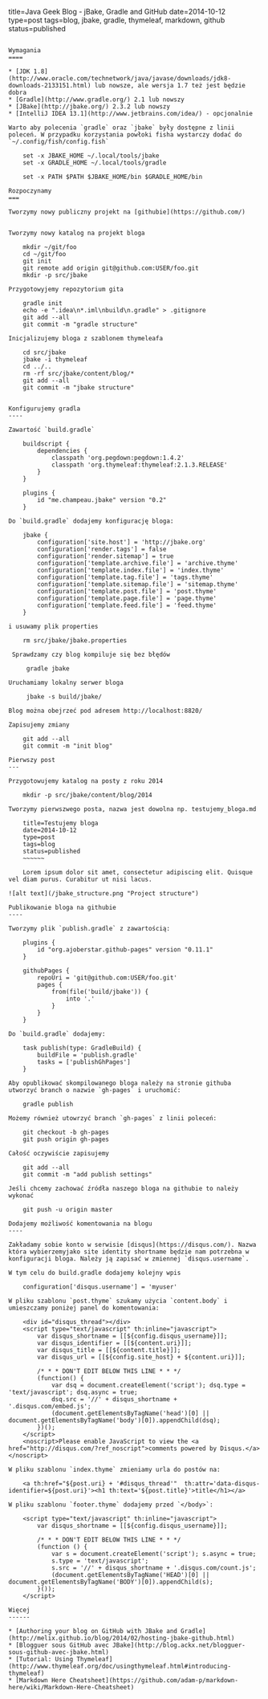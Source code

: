 title=Java Geek Blog - jBake, Gradle and GitHub
date=2014-10-12
type=post
tags=blog, jbake, gradle, thymeleaf, markdown, github
status=published
~~~~~~

Wymagania
====

* [JDK 1.8](http://www.oracle.com/technetwork/java/javase/downloads/jdk8-downloads-2133151.html) lub nowsze, ale wersja 1.7 też jest będzie dobra
* [Gradle](http://www.gradle.org/) 2.1 lub nowszy
* [JBake](http://jbake.org/) 2.3.2 lub nowszy
* [IntelliJ IDEA 13.1](http://www.jetbrains.com/idea/) - opcjonalnie

Warto aby polecenia `gradle` oraz `jbake` były dostępne z linii poleceń. W przypadku korzystania powłoki fisha wystarczy dodać do `~/.config/fish/config.fish`

    set -x JBAKE_HOME ~/.local/tools/jbake
    set -x GRADLE_HOME ~/.local/tools/gradle
    
    set -x PATH $PATH $JBAKE_HOME/bin $GRADLE_HOME/bin

Rozpoczynamy
===

Tworzymy nowy publiczny projekt na [githubie](https://github.com/)


Tworzymy nowy katalog na projekt bloga

    mkdir ~/git/foo
    cd ~/git/foo
    git init
    git remote add origin git@github.com:USER/foo.git    
    mkdir -p src/jbake

Przygotowyjemy repozytorium gita    
    
    gradle init    
    echo -e ".idea\n*.iml\nbuild\n.gradle" > .gitignore
    git add --all
    git commit -m "gradle structure"

Inicjalizujemy bloga z szablonem thymeleafa

    cd src/jbake
    jbake -i thymeleaf
    cd ../..
    rm -rf src/jbake/content/blog/*    
    git add --all
    git commit -m "jbake structure"

    
Konfigurujemy gradla
----
        
Zawartość `build.gradle`
    
    buildscript {
        dependencies {
            classpath 'org.pegdown:pegdown:1.4.2'
            classpath 'org.thymeleaf:thymeleaf:2.1.3.RELEASE'
        }
    }
    
    plugins {
        id "me.champeau.jbake" version "0.2"
    }

Do `build.gradle` dodajemy konfigurację bloga:

    jbake {
        configuration['site.host'] = 'http://jbake.org'
        configuration['render.tags'] = false
        configuration['render.sitemap'] = true
        configuration['template.archive.file'] = 'archive.thyme'
        configuration['template.index.file'] = 'index.thyme'
        configuration['template.tag.file'] = 'tags.thyme'
        configuration['template.sitemap.file'] = 'sitemap.thyme'
        configuration['template.post.file'] = 'post.thyme'
        configuration['template.page.file'] = 'page.thyme'
        configuration['template.feed.file'] = 'feed.thyme'
    }

i usuwamy plik properties

    rm src/jbake/jbake.properties        

 Sprawdzamy czy blog kompiluje się bez błędów
 
     gradle jbake
     
Uruchamiamy lokalny serwer bloga
     
     jbake -s build/jbake/
     
Blog można obejrzeć pod adresem http://localhost:8820/     
     
Zapisujemy zmiany

    git add --all
    git commit -m "init blog"

Pierwszy post
---

Przygotowujemy katalog na posty z roku 2014

    mkdir -p src/jbake/content/blog/2014
    
Tworzymy pierwszwego posta, nazwa jest dowolna np. testujemy_bloga.md

    title=Testujemy bloga
    date=2014-10-12
    type=post
    tags=blog
    status=published
    ~~~~~~
    
    Lorem ipsum dolor sit amet, consectetur adipiscing elit. Quisque vel diam purus. Curabitur ut nisi lacus.

![alt text](/jbake_structure.png "Project structure")

Publikowanie bloga na githubie
----

Tworzymy plik `publish.gradle` z zawartością:

    plugins {
        id "org.ajoberstar.github-pages" version "0.11.1"
    }
    
    githubPages {
        repoUri = 'git@github.com:USER/foo.git'
        pages {
            from(file('build/jbake')) {
                into '.'
            }
        }
    }

Do `build.gradle` dodajemy:

    task publish(type: GradleBuild) {
        buildFile = 'publish.gradle'
        tasks = ['publishGhPages']
    }

Aby opublikować skompilowanego bloga należy na stronie githuba utworzyć branch o nazwie `gh-pages` i uruchomić:

    gradle publish
    
Możemy również utowrzyć branch `gh-pages` z linii poleceń:
    
    git checkout -b gh-pages
    git push origin gh-pages
    
Całość oczywiście zapisujemy
    
    git add --all
    git commit -m "add publish settings"

Jeśli chcemy zachować źródła naszego bloga na githubie to należy wykonać

    git push -u origin master
    
Dodajemy możliwość komentowania na blogu
----

Zakładamy sobie konto w serwisie [disqus](https://disqus.com/). Nazwa która wybierzemyjako site identity shortname będzie nam potrzebna w konfiguracji bloga. Należy ją zapisać w zmiennej `disqus.username`.

W tym celu do build.gradle dodajemy kolejny wpis

    configuration['disqus.username'] = 'myuser'

W pliku szablonu `post.thyme` szukamy użycia `content.body` i umieszczamy poniżej panel do komentowania:

    <div id="disqus_thread"></div>
    <script type="text/javascript" th:inline="javascript">
        var disqus_shortname = [[${config.disqus_username}]];
        var disqus_identifier = [[${content.uri}]];
        var disqus_title = [[${content.title}]];
        var disqus_url = [[${config.site_host} + ${content.uri}]];
    
        /* * * DON'T EDIT BELOW THIS LINE * * */
        (function() {
            var dsq = document.createElement('script'); dsq.type = 'text/javascript'; dsq.async = true;
            dsq.src = '//' + disqus_shortname + '.disqus.com/embed.js';
            (document.getElementsByTagName('head')[0] || document.getElementsByTagName('body')[0]).appendChild(dsq);
        })();
    </script>
    <noscript>Please enable JavaScript to view the <a href="http://disqus.com/?ref_noscript">comments powered by Disqus.</a></noscript>
    
W pliku szablonu `index.thyme` zmieniamy urla do postów na:
    
    <a th:href="${post.uri} + '#disqus_thread'"  th:attr='data-disqus-identifier=${post.uri}'><h1 th:text='${post.title}'>title</h1></a>
    
W pliku szablonu `footer.thyme` dodajemy przed `</body>`:
     
    <script type="text/javascript" th:inline="javascript">
        var disqus_shortname = [[${config.disqus_username}]];
    
        /* * * DON'T EDIT BELOW THIS LINE * * */
        (function () {
            var s = document.createElement('script'); s.async = true;
            s.type = 'text/javascript';
            s.src = '//' + disqus_shortname + '.disqus.com/count.js';
            (document.getElementsByTagName('HEAD')[0] || document.getElementsByTagName('BODY')[0]).appendChild(s);
        }());
    </script>     
    
Więcej
------

* [Authoring your blog on GitHub with JBake and Gradle](http://melix.github.io/blog/2014/02/hosting-jbake-github.html)
* [Blogguer sous GitHub avec JBake](http://blog.ackx.net/blogguer-sous-github-avec-jbake.html)
* [Tutorial: Using Thymeleaf](http://www.thymeleaf.org/doc/usingthymeleaf.html#introducing-thymeleaf)
* [Markdown Here Cheatsheet](https://github.com/adam-p/markdown-here/wiki/Markdown-Here-Cheatsheet)
